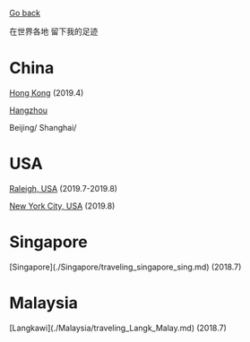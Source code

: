 [Go back](../colourful_life.md)

在世界各地 留下我的足迹

<h1>China</h1>

[Hong Kong](./China/traveling_hk.md) (2019.4)

[Hangzhou](./China/traveling_hz.md)

Beijing/ Shanghai/ 

<h1>USA</h1>

[Raleigh, USA](./USA/traveling_raleigh_usa.md) (2019.7-2019.8)

[New York City, USA](./USA/traveling_nyc_usa.md) (2019.8)

<h1>Singapore</h1>
[Singapore](./Singapore/traveling_singapore_sing.md) (2018.7)

<h1>Malaysia</h1>
[Langkawi](./Malaysia/traveling_Langk_Malay.md) (2018.7)

